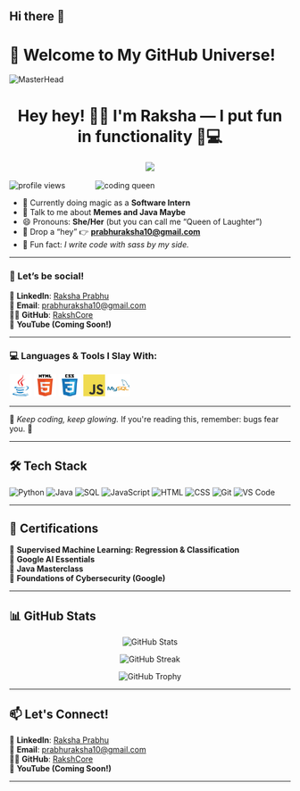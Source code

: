 ## Hi there 👋

<!--
**RakshaCore/RakshaCore** is a ✨ _special_ ✨ repository because its `README.md` (this file) appears on your GitHub profile.

Here are some ideas to get you started:

- 🔭 I’m currently working on ...
- 🌱 I’m currently learning ...
- 👯 I’m looking to collaborate on ...
- 🤔 I’m looking for help with ...
- 💬 Ask me about ...
- 📫 How to reach me: ...
- 😄 Pronouns: ...
- ⚡ Fun fact: ...
-->
# 🚀 Welcome to My GitHub Universe!

![MasterHead](https://media1.giphy.com/media/v1.Y2lkPTc5MGI3NjExbHA0ZzlzY2VuZHZ4bGowcDk5cXRodmQ3Mm9wZmV2MGtjZG52NGl1ayZlcD12MV9pbnRlcm5hbF9naWZfYnlfaWQmY3Q9Zw/umYMU8G2ixG5mJBDo5/giphy.gif)

<h1 align="center">Hey hey! 💁‍♀️ I'm Raksha — I put fun in functionality 🎉💻</h1>

<p align="center">
  <a href="https://github.com/RakshaCore">
    <img src="https://readme-typing-svg.herokuapp.com?color=%23FF69B4&center=true&vCenter=true&lines=Funny+girl+on+a+coding+mission;Bringing+vibes+to+tech;Java+with+a+side+of+sass;Lover+of+bugs+(only+the+fixable+ones);Welcome+to+my+world+💻💖">
  </a>
</p>

<img align="right" alt="coding queen" width="350" src="https://media.giphy.com/media/3oriO0OEd9QIDdllqo/giphy.gif" />

<p align="left"> <img src="https://komarev.com/ghpvc/?username=yourusername&label=People+who+vibed+with+me&color=FF69B4&style=flat" alt="profile views" /> </p>

- 💼 Currently doing magic as a **Software Intern**
- 💬 Talk to me about **Memes and Java Maybe**
- 😄 Pronouns: **She/Her** (but you can call me “Queen of Laughter”)
- 💌 Drop a “hey” 👉 **prabhuraksha10@gmail.com**
- 🌈 Fun fact: *I write code with sass by my side.*

---

### 💖 Let’s be social!
🔗 **LinkedIn**: [Raksha Prabhu](https://linkedin.com/in/raksha-prabhu-8b07b0228)  
📧 **Email**: [prabhuraksha10@gmail.com](mailto:prabhuraksha10@gmail.com)  
🐱‍💻 **GitHub**: [RakshCore](https://github.com/RakshaCore)  
🎥 **YouTube (Coming Soon!)**

---

### 💻 Languages & Tools I Slay With:

<p align="left">
  <img src="https://raw.githubusercontent.com/devicons/devicon/master/icons/java/java-original.svg" alt="java" width="40" height="40"/>
  <img src="https://raw.githubusercontent.com/devicons/devicon/master/icons/html5/html5-original-wordmark.svg" alt="html5" width="40" height="40"/>
  <img src="https://raw.githubusercontent.com/devicons/devicon/master/icons/css3/css3-original-wordmark.svg" alt="css3" width="40" height="40"/>
  <img src="https://raw.githubusercontent.com/devicons/devicon/master/icons/javascript/javascript-original.svg" alt="javascript" width="40" height="40"/>
  <img src="https://raw.githubusercontent.com/devicons/devicon/master/icons/mysql/mysql-original-wordmark.svg" alt="mysql" width="40" height="40"/>
</p>

---

🦄 *Keep coding, keep glowing.* If you're reading this, remember: bugs fear you. 💅

---

## 🛠️ Tech Stack  

![Python](https://img.shields.io/badge/Python-3776AB?style=for-the-badge&logo=python&logoColor=white)
![Java](https://img.shields.io/badge/Java-ED8B00?style=for-the-badge&logo=java&logoColor=white)
![SQL](https://img.shields.io/badge/SQL-4479A1?style=for-the-badge&logo=sql&logoColor=white)
![JavaScript](https://img.shields.io/badge/JavaScript-F7DF1E?style=for-the-badge&logo=javascript&logoColor=black)
![HTML](https://img.shields.io/badge/HTML-E34F26?style=for-the-badge&logo=html5&logoColor=white)
![CSS](https://img.shields.io/badge/CSS-1572B6?style=for-the-badge&logo=css3&logoColor=white)
![Git](https://img.shields.io/badge/Git-F05032?style=for-the-badge&logo=git&logoColor=white)
![VS Code](https://img.shields.io/badge/VS%20Code-007ACC?style=for-the-badge&logo=visual-studio-code&logoColor=white)

---

## 📜 Certifications  
🏅 **Supervised Machine Learning: Regression & Classification**  
🏅 **Google AI Essentials**  
🏅 **Java Masterclass**   
🏅 **Foundations of Cybersecurity (Google)**  

---

## 📊 GitHub Stats  

<p align="center">
  <img src="https://github-readme-stats.vercel.app/api?username=RakshaCore&show_icons=true&theme=radical" alt="GitHub Stats" />
</p>

<p align="center">
  <img src="https://github-readme-streak-stats.herokuapp.com/?user=RakshaCore&theme=radical" alt="GitHub Streak" />
</p>

<p align="center">
  <img src="https://github-profile-trophy.vercel.app/?username=RakshaCore&theme=radical" alt="GitHub Trophy" />
</p>

---

## 📫 Let's Connect!  
🔗 **LinkedIn**: [Raksha Prabhu](https://linkedin.com/in/raksha-prabhu-8b07b0228)  
📧 **Email**: [prabhuraksha10@gmail.com](mailto:prabhuraksha10@gmail.com)  
🐱‍💻 **GitHub**: [RakshCore](https://github.com/RakshaCore)  
🎥 **YouTube (Coming Soon!)**

---


